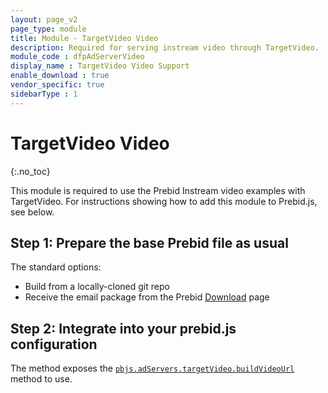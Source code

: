 ```yaml
---
layout: page_v2
page_type: module
title: Module - TargetVideo Video
description: Required for serving instream video through TargetVideo.
module_code : dfpAdServerVideo
display_name : TargetVideo Video Support
enable_download : true
vendor_specific: true
sidebarType : 1
---
```




# TargetVideo Video

{:.no_toc}

This module is required to use the Prebid Instream video examples with TargetVideo. For instructions showing how to add this module to Prebid.js, see below.

## Step 1:  Prepare the base Prebid file as usual

The standard options:

- Build from a locally-cloned git repo
- Receive the email package from the Prebid [Download](/download.html) page

## Step 2: Integrate into your prebid.js configuration

The method exposes the [`pbjs.adServers.targetVideo.buildVideoUrl`]({{site.baseurl}}/dev-docs/publisher-api-reference/adServers.targetVideo.buildVideoUrl.html) method to use. 

